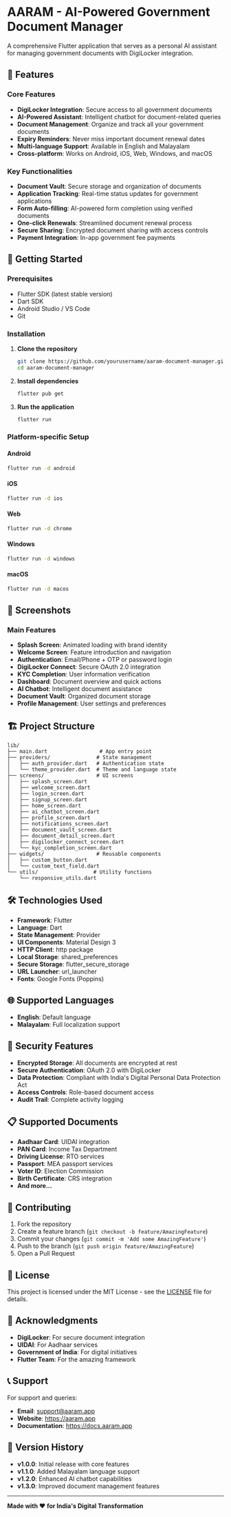 # AARAM - AI-Powered Government Document Manager

A comprehensive Flutter application that serves as a personal AI assistant for managing government documents with DigiLocker integration.

## 🌟 Features

### Core Features
- **DigiLocker Integration**: Secure access to all government documents
- **AI-Powered Assistant**: Intelligent chatbot for document-related queries
- **Document Management**: Organize and track all your government documents
- **Expiry Reminders**: Never miss important document renewal dates
- **Multi-language Support**: Available in English and Malayalam
- **Cross-platform**: Works on Android, iOS, Web, Windows, and macOS

### Key Functionalities
- **Document Vault**: Secure storage and organization of documents
- **Application Tracking**: Real-time status updates for government applications
- **Form Auto-filling**: AI-powered form completion using verified documents
- **One-click Renewals**: Streamlined document renewal process
- **Secure Sharing**: Encrypted document sharing with access controls
- **Payment Integration**: In-app government fee payments

## 🚀 Getting Started

### Prerequisites
- Flutter SDK (latest stable version)
- Dart SDK
- Android Studio / VS Code
- Git

### Installation

1. **Clone the repository**
   ```bash
   git clone https://github.com/yourusername/aaram-document-manager.git
   cd aaram-document-manager
   ```

2. **Install dependencies**
   ```bash
   flutter pub get
   ```

3. **Run the application**
   ```bash
   flutter run
   ```

### Platform-specific Setup

#### Android
```bash
flutter run -d android
```

#### iOS
```bash
flutter run -d ios
```

#### Web
```bash
flutter run -d chrome
```

#### Windows
```bash
flutter run -d windows
```

#### macOS
```bash
flutter run -d macos
```

## 📱 Screenshots

### Main Features
- **Splash Screen**: Animated loading with brand identity
- **Welcome Screen**: Feature introduction and navigation
- **Authentication**: Email/Phone + OTP or password login
- **DigiLocker Connect**: Secure OAuth 2.0 integration
- **KYC Completion**: User information verification
- **Dashboard**: Document overview and quick actions
- **AI Chatbot**: Intelligent document assistance
- **Document Vault**: Organized document storage
- **Profile Management**: User settings and preferences

## 🏗️ Project Structure

```
lib/
├── main.dart                 # App entry point
├── providers/               # State management
│   ├── auth_provider.dart   # Authentication state
│   └── theme_provider.dart  # Theme and language state
├── screens/                 # UI screens
│   ├── splash_screen.dart
│   ├── welcome_screen.dart
│   ├── login_screen.dart
│   ├── signup_screen.dart
│   ├── home_screen.dart
│   ├── ai_chatbot_screen.dart
│   ├── profile_screen.dart
│   ├── notifications_screen.dart
│   ├── document_vault_screen.dart
│   ├── document_detail_screen.dart
│   ├── digilocker_connect_screen.dart
│   └── kyc_completion_screen.dart
├── widgets/                 # Reusable components
│   ├── custom_button.dart
│   └── custom_text_field.dart
└── utils/                  # Utility functions
    └── responsive_utils.dart
```

## 🛠️ Technologies Used

- **Framework**: Flutter
- **Language**: Dart
- **State Management**: Provider
- **UI Components**: Material Design 3
- **HTTP Client**: http package
- **Local Storage**: shared_preferences
- **Secure Storage**: flutter_secure_storage
- **URL Launcher**: url_launcher
- **Fonts**: Google Fonts (Poppins)

## 🌐 Supported Languages

- **English**: Default language
- **Malayalam**: Full localization support

## 🔐 Security Features

- **Encrypted Storage**: All documents are encrypted at rest
- **Secure Authentication**: OAuth 2.0 with DigiLocker
- **Data Protection**: Compliant with India's Digital Personal Data Protection Act
- **Access Controls**: Role-based document access
- **Audit Trail**: Complete activity logging

## 📋 Supported Documents

- **Aadhaar Card**: UIDAI integration
- **PAN Card**: Income Tax Department
- **Driving License**: RTO services
- **Passport**: MEA passport services
- **Voter ID**: Election Commission
- **Birth Certificate**: CRS integration
- **And more...**

## 🤝 Contributing

1. Fork the repository
2. Create a feature branch (`git checkout -b feature/AmazingFeature`)
3. Commit your changes (`git commit -m 'Add some AmazingFeature'`)
4. Push to the branch (`git push origin feature/AmazingFeature`)
5. Open a Pull Request

## 📄 License

This project is licensed under the MIT License - see the [LICENSE](LICENSE) file for details.

## 🙏 Acknowledgments

- **DigiLocker**: For secure document integration
- **UIDAI**: For Aadhaar services
- **Government of India**: For digital initiatives
- **Flutter Team**: For the amazing framework

## 📞 Support

For support and queries:
- **Email**: support@aaram.app
- **Website**: https://aaram.app
- **Documentation**: https://docs.aaram.app

## 🔄 Version History

- **v1.0.0**: Initial release with core features
- **v1.1.0**: Added Malayalam language support
- **v1.2.0**: Enhanced AI chatbot capabilities
- **v1.3.0**: Improved document management features

---

**Made with ❤️ for India's Digital Transformation** 